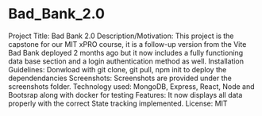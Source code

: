 # Bad_Bank_2.0

Project Title: Bad Bank 2.0
Description/Motivation: This project is the capstone for our MIT xPRO course, it is a follow-up version from the Vite Bad Bank deployed 2 months ago but it now includes a fully functioning data base section and a login authentication method as well.
Installation Guidelines: Donwload with git clone, git pull, npm init to deploy the dependendancies
Screenshots: Screenshots are provided under the screenshots folder.
Technology used: MongoDB, Express, React, Node and Bootsrap along with docker for testing
Features: It now displays all data properly with the correct State tracking implemented.
License: MIT

